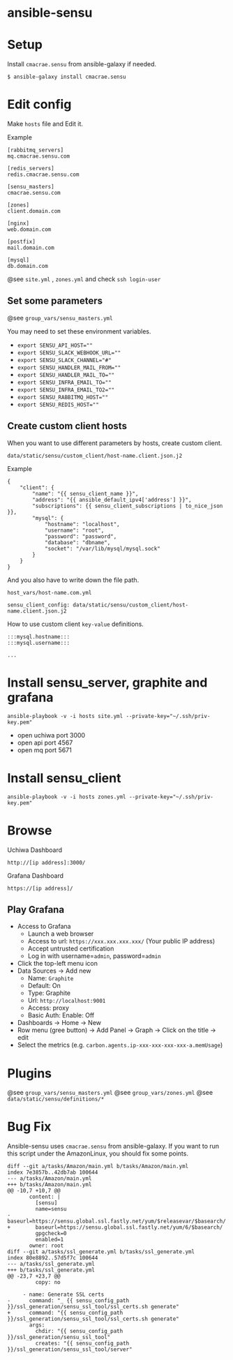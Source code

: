 # ansible-sensu

# Setup

Install `cmacrae.sensu` from ansible-galaxy if needed.

```
$ ansible-galaxy install cmacrae.sensu
```

# Edit config

Make `hosts` file and Edit it.

Example
```
[rabbitmq_servers]
mq.cmacrae.sensu.com

[redis_servers]
redis.cmacrae.sensu.com

[sensu_masters]
cmacrae.sensu.com

[zones]
client.domain.com

[nginx]
web.domain.com

[postfix]
mail.domain.com

[mysql]
db.domain.com
```

@see `site.yml` , `zones.yml` and check `ssh login-user`

## Set some parameters

@see `group_vars/sensu_masters.yml`

You may need to set these environment variables.

- `export SENSU_API_HOST=""`
- `export SENSU_SLACK_WEBHOOK_URL=""`
- `export SENSU_SLACK_CHANNEL="#"`
- `export SENSU_HANDLER_MAIL_FROM=""`
- `export SENSU_HANDLER_MAIL_TO=""`
- `export SENSU_INFRA_EMAIL_TO=""`
- `export SENSU_INFRA_EMAIL_TO2=""`
- `export SENSU_RABBITMQ_HOST=""`
- `export SENSU_REDIS_HOST=""`

## Create custom client hosts

When you want to use different parameters by hosts, create custom client.

`data/static/sensu/custom_client/host-name.client.json.j2`

Example

```
{
    "client": {
        "name": "{{ sensu_client_name }}",
        "address": "{{ ansible_default_ipv4['address'] }}",
        "subscriptions": {{ sensu_client_subscriptions | to_nice_json }},
        "mysql": {
            "hostname": "localhost",
            "username": "root",
            "password": "password",
            "database": "dbname",
            "socket": "/var/lib/mysql/mysql.sock"
        }
    }
}
```

And you also have to write down the file path.

`host_vars/host-name.com.yml`

```
sensu_client_config: data/static/sensu/custom_client/host-name.client.json.j2
```

How to use custom client `key-value` definitions.

```
:::mysql.hostname:::
:::mysql.username:::

...

```


# Install sensu_server, graphite and grafana
```
ansible-playbook -v -i hosts site.yml --private-key="~/.ssh/priv-key.pem"
```

- open uchiwa port 3000
- open api port 4567
- open mq port 5671

# Install sensu_client
```
ansible-playbook -v -i hosts zones.yml --private-key="~/.ssh/priv-key.pem"
```

# Browse

Uchiwa Dashboard

`http://[ip address]:3000/`

Grafana Dashboard

`https://[ip address]/`

## Play Grafana

- Access to Grafana
    - Launch a web browser
    - Access to url: ```https://xxx.xxx.xxx.xxx/``` (Your public IP address)
    - Accept untrusted certification
    - Log in with username=`admin`, password=`admin`
- Click the top-left menu icon
- Data Sources -> Add new
    - Name: `Graphite`
    - Default: On
    - Type: Graphite
    - Url: `http://localhost:9001`
    - Access: proxy
    - Basic Auth: Enable: Off
- Dashboards -> Home -> New
- Row menu (gree button) -> Add Panel -> Graph -> Click on the title -> edit
- Select the metrics (e.g. `carbon.agents.ip-xxx-xxx-xxx-xxx-a.memUsage`)

# Plugins

@see `group_vars/sensu_masters.yml`
@see `group_vars/zones.yml`
@see `data/static/sensu/definitions/*`


# Bug Fix

Ansible-sensu uses `cmacrae.sensu` from ansible-galaxy.
If you want to run this script under the AmazonLinux, you should fix some points.

```
diff --git a/tasks/Amazon/main.yml b/tasks/Amazon/main.yml
index 7e3857b..42db7ab 100644
--- a/tasks/Amazon/main.yml
+++ b/tasks/Amazon/main.yml
@@ -10,7 +10,7 @@
       content: |
         [sensu]
         name=sensu
-        baseurl=https://sensu.global.ssl.fastly.net/yum/$releasevar/$basearch/
+        baseurl=https://sensu.global.ssl.fastly.net/yum/6/$basearch/
         gpgcheck=0
         enabled=1
       owner: root
diff --git a/tasks/ssl_generate.yml b/tasks/ssl_generate.yml
index 80e8892..57d5f7c 100644
--- a/tasks/ssl_generate.yml
+++ b/tasks/ssl_generate.yml
@@ -23,7 +23,7 @@
         copy: no

     - name: Generate SSL certs
-      command: "_ {{ sensu_config_path }}/ssl_generation/sensu_ssl_tool/ssl_certs.sh generate"
+      command: "{{ sensu_config_path }}/ssl_generation/sensu_ssl_tool/ssl_certs.sh generate"
       args:
         chdir: "{{ sensu_config_path }}/ssl_generation/sensu_ssl_tool"
         creates: "{{ sensu_config_path }}/ssl_generation/sensu_ssl_tool/server"
```
